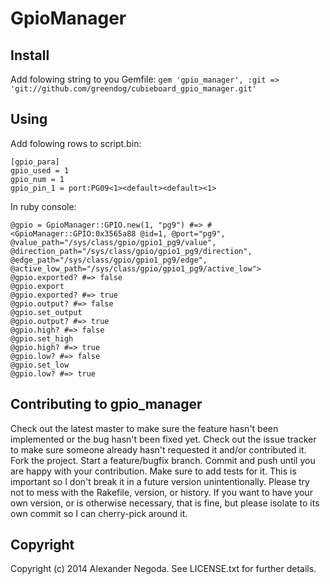 # GpioManager

## Install
Add folowing string to you Gemfile:
```gem 'gpio_manager', :git => 'git://github.com/greendog/cubieboard_gpio_manager.git'```

## Using

Add folowing rows to script.bin:
```
[gpio_para]
gpio_used = 1
gpio_num = 1
gpio_pin_1 = port:PG09<1><default><default><1>
```
In ruby console:
```
@gpio = GpioManager::GPIO.new(1, "pg9") #=> #<GpioManager::GPIO:0x3565a88 @id=1, @port="pg9", @value_path="/sys/class/gpio/gpio1_pg9/value", @direction_path="/sys/class/gpio/gpio1_pg9/direction", @edge_path="/sys/class/gpio/gpio1_pg9/edge", @active_low_path="/sys/class/gpio/gpio1_pg9/active_low">
@gpio.exported? #=> false
@gpio.export
@gpio.exported? #=> true
@gpio.output? #=> false
@gpio.set_output
@gpio.output? #=> true
@gpio.high? #=> false
@gpio.set_high
@gpio.high? #=> true
@gpio.low? #=> false
@gpio.set_low
@gpio.low? #=> true
```

## Contributing to gpio_manager

Check out the latest master to make sure the feature hasn't been implemented or the bug hasn't been fixed yet.
Check out the issue tracker to make sure someone already hasn't requested it and/or contributed it.
Fork the project.
Start a feature/bugfix branch.
Commit and push until you are happy with your contribution.
Make sure to add tests for it. This is important so I don't break it in a future version unintentionally.
Please try not to mess with the Rakefile, version, or history. If you want to have your own version, or is otherwise necessary, that is fine, but please isolate to its own commit so I can cherry-pick around it.

## Copyright

Copyright (c) 2014 Alexander Negoda. See LICENSE.txt for further details.
